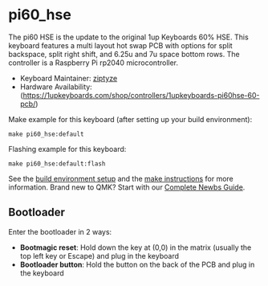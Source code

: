 # pi60_hse

The pi60 HSE is the update to the original 1up Keyboards 60% HSE. This keyboard features a multi layout hot swap PCB with options for split backspace, split right shift, and 6.25u and 7u space bottom rows. The controller is a Raspberry Pi rp2040 microcontroller.

* Keyboard Maintainer: [ziptyze](https://github.com/ziptyze)
* Hardware Availability: (https://1upkeyboards.com/shop/controllers/1upkeyboards-pi60hse-60-pcb/)

Make example for this keyboard (after setting up your build environment):

    make pi60_hse:default

Flashing example for this keyboard:

    make pi60_hse:default:flash

See the [build environment setup](https://docs.qmk.fm/#/getting_started_build_tools) and the [make instructions](https://docs.qmk.fm/#/getting_started_make_guide) for more information. Brand new to QMK? Start with our [Complete Newbs Guide](https://docs.qmk.fm/#/newbs).

## Bootloader

Enter the bootloader in 2 ways:

* **Bootmagic reset**: Hold down the key at (0,0) in the matrix (usually the top left key or Escape) and plug in the keyboard
* **Bootloader button**: Hold the button on the back of the PCB and plug in the keyboard
